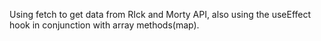 Using fetch to get data from RIck and Morty API, also using the useEffect hook in conjunction with array methods(map).
